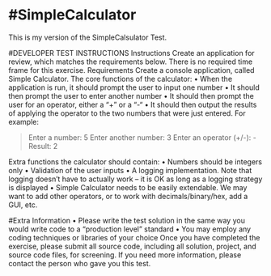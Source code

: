 #SimpleCalculator
================
This is my version of the SimpleCalsulator Test.


#DEVELOPER TEST INSTRUCTIONS
Instructions
Create an application for review, which matches the requirements below.  There is no required time frame for this exercise.
Requirements
Create a console application, called Simple Calculator.
The core functions of the calculator:
•	When the application is run, it should prompt the user to input one number 
•	It should then prompt the user to enter another number
•	It should then prompt the user for an operator, either a “+” or a “-“
•	It should then output the results of applying the operator to the two numbers that were just entered.
For example:
> Enter a number: 5
> Enter another number: 3
> Enter an operator (+/-): -
> Result: 2

Extra functions the calculator should contain:
•	Numbers should be integers only
•	Validation of the user inputs
•	A logging implementation.  Note that logging doesn’t have to actually work – it is OK as long as a logging strategy is displayed
•	Simple Calculator needs to be easily extendable.  We may want to add other operators, or to work with decimals/binary/hex, add a GUI, etc.

#Extra Information
•	Please write the test solution in the same way you would write code to a “production level” standard
•	You may employ any coding techniques or libraries of your choice
Once you have completed the exercise, please submit all source code, including all solution, project, and source code files, for screening.  If you need more information, please contact the person who gave you this test.
